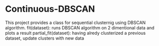 # Continuous-DBSCAN
This project provides a class for sequential clusternig using DBSCAN algorithm.  fit(dataset): runs DBSCAN algorithm on 2 dimentional data and plots a result partial_fit(dataset): having alredy clusterized a previous dataset, update clusters with new data

